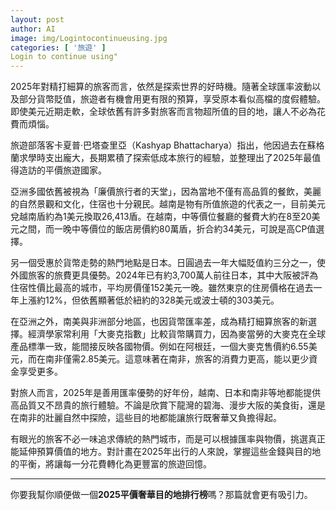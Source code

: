 ```yaml
---
layout: post
author: AI
image: img/Logintocontinueusing.jpg
categories: [ '旅遊' ]
Login to continue using"
---
```

2025年對精打細算的旅客而言，依然是探索世界的好時機。隨著全球匯率波動以及部分貨幣貶值，旅遊者有機會用更有限的預算，享受原本看似高檔的度假體驗。即使美元近期走軟，全球依舊有許多對旅客而言物超所值的目的地，讓人不必為花費而煩惱。  

旅遊部落客卡夏普·巴塔查里亞（Kashyap Bhattacharya）指出，他因過去在蘇格蘭求學時支出龐大，長期累積了探索低成本旅行的經驗，並整理出了2025年最值得造訪的平價旅遊國家。  

亞洲多國依舊被視為「廉價旅行者的天堂」，因為當地不僅有高品質的餐飲，美麗的自然景觀和文化，住宿也十分親民。越南是物有所值旅遊的代表之一，目前美元兌越南盾約為1美元換取26,413盾。在越南，中等價位餐廳的餐費大約在8至20美元之間，而一晚中等價位的飯店房價約80萬盾，折合約34美元，可說是高CP值選擇。  

另一個受惠於貨幣走勢的熱門地點是日本。日圓過去一年大幅貶值約三分之一，使外國旅客的旅費更具優勢。2024年已有約3,700萬人前往日本，其中大阪被評為住宿性價比最高的城市，平均房價僅152美元一晚。雖然東京的住房價格在過去一年上漲約12%，但依舊顯著低於紐約的328美元或波士頓的303美元。  

在亞洲之外，南美與非洲部分地區，也因貨幣匯率差，成為精打細算旅客的新選擇。經濟學家常利用「大麥克指數」比較貨幣購買力，因為麥當勞的大麥克在全球產品標準一致，能間接反映各國物價。例如在阿根廷，一個大麥克售價約6.55美元，而在南非僅需2.85美元。這意味著在南非，旅客的消費力更高，能以更少資金享受更多。  

對旅人而言，2025年是善用匯率優勢的好年份，越南、日本和南非等地都能提供高品質又不昂貴的旅行體驗。不論是欣賞下龍灣的碧海、漫步大阪的美食街，還是在南非的壯麗自然中探險，這些目的地都能讓旅行既奢華又負擔得起。  

有眼光的旅客不必一味追求傳統的熱門城市，而是可以根據匯率與物價，挑選真正能延伸預算價值的地方。對計畫在2025年出行的人來說，掌握這些金錢與目的地的平衡，將讓每一分花費轉化為更豐富的旅遊回憶。  

---
你要我幫你順便做一個**2025平價奢華目的地排行榜**嗎？那篇就會更有吸引力。